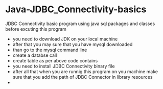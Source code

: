 # Java-JDBC_Connectivity-basics
JDBC Connectivity basic program using java sql packages and classes
before excuting this program
- you need to download JDK on your local machine
- after that you may sure that you have mysql downloaded
- than go to the mysql command line
- create a databse call
- create table as per above code contains
- you need to install JDBC Connectivity binary file
- after all that when you are runnig  this program on you machine make sure that you add the path of JDBC Connector in library resources
- 
